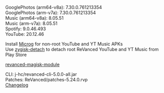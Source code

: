 GooglePhotos (arm64-v8a): 7.30.0.761213354  
GooglePhotos (arm-v7a): 7.30.0.761213354  
Music (arm64-v8a): 8.05.51  
Music (arm-v7a): 8.05.51  
Spotify: 9.0.46.493  
YouTube: 20.12.46  

Install [Microg](https://github.com/ReVanced/GmsCore/releases) for non-root YouTube and YT Music APKs  
Use [zygisk-detach](https://github.com/j-hc/zygisk-detach) to detach root ReVanced YouTube and YT Music from Play Store  

[revanced-magisk-module](https://github.com/j-hc/revanced-magisk-module)
  
CLI: j-hc/revanced-cli-5.0.0-all.jar  
Patches: ReVanced/patches-5.24.0.rvp  
[Changelog](https://github.com/ReVanced/revanced-patches/releases/tag/v5.24.0)  
